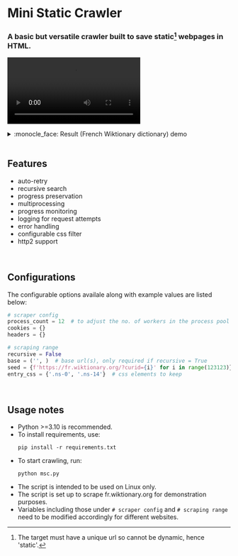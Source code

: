 Mini Static Crawler
===========================================
### A basic but versatile crawler built to save static[^1] webpages in HTML.

<video src="https://github.com/kysterics/mini-static-crawler/assets/63026996/a44079d6-fb18-4900-9bf0-7bae22bbc94d"></video>

<details>
  <summary name="result-demo">:monocle_face: Result (French Wiktionary dictionary) demo</summary>
  
  <video src="https://github.com/kysterics/mini-static-crawler/assets/63026996/0900768b-d629-48b8-a3de-3121beff2843"></video>
  > <picture>
  >   <source media="(prefers-color-scheme: light)" srcset="https://raw.githubusercontent.com/Mqxx/GitHub-Markdown/main/blockquotes/badge/light-theme/tip.svg">
  >   <img alt="Tip" src="https://raw.githubusercontent.com/Mqxx/GitHub-Markdown/main/blockquotes/badge/dark-theme/tip.svg">
  > </picture><br>
  >
  > Unmute for sound!

</details><br>

Features
-----------------------------
* auto-retry
* recursive search
* progress preservation
* multiprocessing
* progress monitoring
* logging for request attempts
* error handling
* configurable css filter
* http2 support
<br>

Configurations
-----------------------------
The configurable options availale along with example values are listed below:

```python
# scraper config
process_count = 12  # to adjust the no. of workers in the process pool
cookies = {}
headers = {}

# scraping range
recursive = False
base = ('', )  # base url(s), only required if recursive = True
seed = {f'https://fr.wiktionary.org/?curid={i}' for i in range(123123)}  # if recursive = True, this serves as a starting set of points
entry_css = {'.ns-0', '.ns-14'}  # css elements to keep
```
<br>

Usage notes
-----------------------------
* Python >=3.10 is recommended.
* To install requirements, use:
  ```properties
  pip install -r requirements.txt
* To start crawling, run:
  ```properties
  python msc.py
* The script is intended to be used on Linux only.
* The script is set up to scrape fr.wiktionary.org for demonstration purposes.
* Variables including those under `# scraper config` and `# scraping range` need to be modified accordingly for different websites.

[^1]: The target must have a unique url so cannot be dynamic, hence 'static'.
